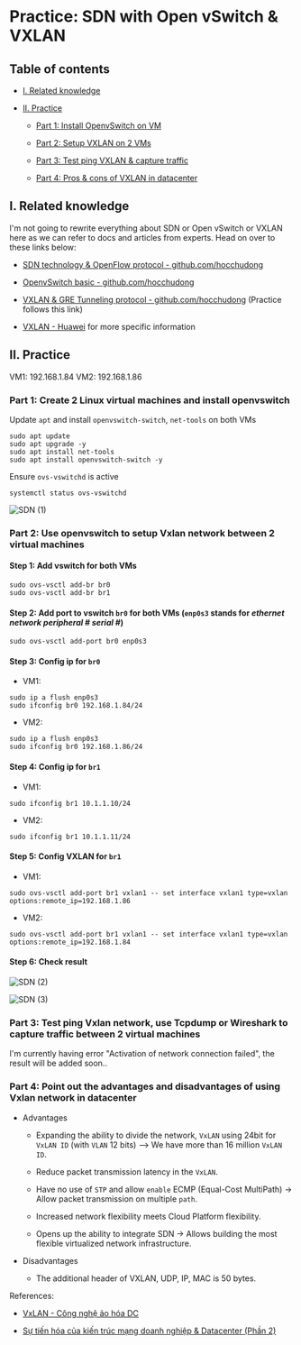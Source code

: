 # Practice: SDN with Open vSwitch & VXLAN

## Table of contents

- [I. Related knowledge](#I-Related-knowledge)

- [II. Practice](#II-Practice)

  - [Part 1: Install OpenvSwitch on VM](#Part-1-Create-2-Linux-virtual-machines-and-install-openvswitch)

  - [Part 2: Setup VXLAN on 2 VMs](#Part-2-Use-openvswitch-to-setup-Vxlan-network-between-2-virtual-machines)

  - [Part 3: Test ping VXLAN & capture traffic](#Part-3-Test-ping-Vxlan-network-use-Tcpdump-or-Wireshark-to-capture-traffic-between-2-virtual-machines)

  - [Part 4: Pros & cons of VXLAN in datacenter](#Part-4-Point-out-the-advantages-and-disadvantages-of-using-Vxlan-network-in-datacenter)

## I. Related knowledge

I'm not going to rewrite everything about SDN or Open vSwitch or VXLAN here as we can refer to docs and articles from experts. Head on over to these links below:

- [SDN technology & OpenFlow protocol - github.com/hocchudong](https://github.com/hocchudong/thuctap012017/blob/master/TamNT/TimHieuSDN/docs/1.Gioi_thieu_SDN-OpenFlow.md)

- [OpenvSwitch basic - github.com/hocchudong](https://github.com/hocchudong/thuctap012017/blob/master/XuanSon/Virtualization/Virtual%20Switch/Open%20vSwitch/OpenvSwitch_basic.md)

- [VXLAN & GRE Tunneling protocol - github.com/hocchudong](https://github.com/hocchudong/thuctap012017/blob/master/XuanSon/Netowork%20Protocol/VXLAN-GRE%20Protocol.md) (Practice follows this link)

- [VXLAN - Huawei](https://support.huawei.com/enterprise/en/doc/EDOC1100086966) for more specific information

## II. Practice

VM1: 192.168.1.84
VM2: 192.168.1.86

### Part 1: Create 2 Linux virtual machines and install openvswitch

Update `apt` and install `openvswitch-switch`, `net-tools` on both VMs

```console
sudo apt update
sudo apt upgrade -y
sudo apt install net-tools
sudo apt install openvswitch-switch -y
```

Ensure `ovs-vswitchd` is active

```console
systemctl status ovs-vswitchd
```

![SDN (1)](https://user-images.githubusercontent.com/48465162/119141098-10bead80-ba6f-11eb-9149-d68e38f2ad67.png)

### Part 2: Use openvswitch to setup Vxlan network between 2 virtual machines

#### Step 1: Add vswitch for both VMs

```console
sudo ovs-vsctl add-br br0
sudo ovs-vsctl add-br br1
```

#### Step 2: Add port to vswitch `br0` for both VMs (`enp0s3` stands for *ethernet network peripheral # serial #*)

```console
sudo ovs-vsctl add-port br0 enp0s3
```

#### Step 3: Config ip for `br0`

- VM1:

```console
sudo ip a flush enp0s3
sudo ifconfig br0 192.168.1.84/24
```

- VM2:

```console
sudo ip a flush enp0s3
sudo ifconfig br0 192.168.1.86/24
```

#### Step 4: Config ip for `br1`

- VM1:

```console
sudo ifconfig br1 10.1.1.10/24
```

- VM2:

```console
sudo ifconfig br1 10.1.1.11/24
```

#### Step 5: Config VXLAN for `br1`

- VM1:

```console
sudo ovs-vsctl add-port br1 vxlan1 -- set interface vxlan1 type=vxlan options:remote_ip=192.168.1.86
```

- VM2:

```console
sudo ovs-vsctl add-port br1 vxlan1 -- set interface vxlan1 type=vxlan options:remote_ip=192.168.1.84
```

#### Step 6: Check result

![SDN (2)](https://user-images.githubusercontent.com/48465162/119167407-06f67380-ba8a-11eb-8243-ddb281f82004.png)

![SDN (3)](https://user-images.githubusercontent.com/48465162/119170693-d284b680-ba8d-11eb-8533-a76efe9864d7.png)

### Part 3: Test ping Vxlan network, use Tcpdump or Wireshark to capture traffic between 2 virtual machines

I'm currently having error "Activation of network connection failed", the result will be added soon..

### Part 4: Point out the advantages and disadvantages of using Vxlan network in datacenter

- Advantages

  - Expanding the ability to divide the network, `VxLAN` using 24bit for `VxLAN ID` (with `VLAN` 12 bits) --> We have more than 16 million `VxLAN ID`.

  - Reduce packet transmission latency in the `VxLAN`.

  - Have no use of `STP` and allow `enable` ECMP (Equal-Cost MultiPath) -> Allow packet transmission on multiple `path`.

  - Increased network flexibility meets Cloud Platform flexibility.

  - Opens up the ability to integrate SDN -> Allows building the most flexible virtualized network infrastructure.

- Disadvantages

  - The additional header of VXLAN, UDP, IP, MAC is 50 bytes.

References:

- [VxLAN - Công nghệ ảo hóa DC](https://viblo.asia/p/vxlan-cong-nghe-ao-hoa-dc-1Je5EQLL5nL)

- [Sự tiến hóa của kiến trúc mạng doanh nghiệp & Datacenter (Phần 2)](https://academy.vnnic.vn/blog/su-tien-hoa-cua-kien-truc-mang-doanh-nghiep-datacenter-phan-2)
